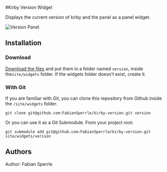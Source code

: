 #Kirby Version Widget

Displays the current version of kirby and the panel as a panel widget.

![Version Panel](http://i.imgur.com/FhesEJw.jpg)

## Installation

### Download
[Download the files](https://github.com/FabianSperrle/kirby-version/archive/master.zip) and put them in a folder named `version`, inside the`site/widgets` folder. If the widgets folder doesn't exist, create it.

### With Git
If you are familiar with Git, you can clone this repository from Github inside the <code>/site/widgets</code> folder.

    git clone git@github.com:FabianSperrle/kirby-version.git version

Or you can use it as a Git Submodule. From your project root:

    git submodule add git@github.com:FabianSperrle/kirby-version.git site/widgets/version

## Authors

Author: Fabian Sperrle
